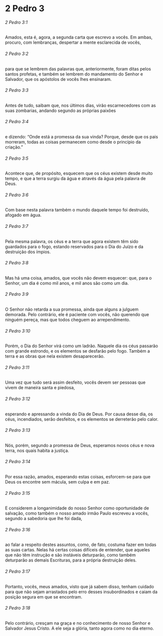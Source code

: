 # 2 Pedro 3

###### 2 Pedro 3:1

Amados, esta é, agora, a segunda carta que escrevo a vocês. Em ambas, procuro, com lembranças, despertar a mente esclarecida de vocês,

###### 2 Pedro 3:2

para que se lembrem das palavras que, anteriormente, foram ditas pelos santos profetas, e também se lembrem do mandamento do Senhor e Salvador, que os apóstolos de vocês lhes ensinaram.

###### 2 Pedro 3:3

Antes de tudo, saibam que, nos últimos dias, virão escarnecedores com as suas zombarias, andando segundo as próprias paixões

###### 2 Pedro 3:4

e dizendo: “Onde está a promessa da sua vinda? Porque, desde que os pais morreram, todas as coisas permanecem como desde o princípio da criação.”

###### 2 Pedro 3:5

Acontece que, de propósito, esquecem que os céus existem desde muito tempo, e que a terra surgiu da água e através da água pela palavra de Deus.

###### 2 Pedro 3:6

Com base nesta palavra também o mundo daquele tempo foi destruído, afogado em água.

###### 2 Pedro 3:7

Pela mesma palavra, os céus e a terra que agora existem têm sido guardados para o fogo, estando reservados para o Dia do Juízo e da destruição dos ímpios.

###### 2 Pedro 3:8

Mas há uma coisa, amados, que vocês não devem esquecer: que, para o Senhor, um dia é como mil anos, e mil anos são como um dia.

###### 2 Pedro 3:9

O Senhor não retarda a sua promessa, ainda que alguns a julguem demorada. Pelo contrário, ele é paciente com vocês, não querendo que ninguém pereça, mas que todos cheguem ao arrependimento.

###### 2 Pedro 3:10

Porém, o Dia do Senhor virá como um ladrão. Naquele dia os céus passarão com grande estrondo, e os elementos se desfarão pelo fogo. Também a terra e as obras que nela existem desaparecerão.

###### 2 Pedro 3:11

Uma vez que tudo será assim desfeito, vocês devem ser pessoas que vivem de maneira santa e piedosa,

###### 2 Pedro 3:12

esperando e apressando a vinda do Dia de Deus. Por causa desse dia, os céus, incendiados, serão desfeitos, e os elementos se derreterão pelo calor.

###### 2 Pedro 3:13

Nós, porém, segundo a promessa de Deus, esperamos novos céus e nova terra, nos quais habita a justiça.

###### 2 Pedro 3:14

Por essa razão, amados, esperando estas coisas, esforcem-se para que Deus os encontre sem mácula, sem culpa e em paz.

###### 2 Pedro 3:15

E considerem a longanimidade do nosso Senhor como oportunidade de salvação, como também o nosso amado irmão Paulo escreveu a vocês, segundo a sabedoria que lhe foi dada,

###### 2 Pedro 3:16

ao falar a respeito destes assuntos, como, de fato, costuma fazer em todas as suas cartas. Nelas há certas coisas difíceis de entender, que aqueles que não têm instrução e são instáveis deturparão, como também deturparão as demais Escrituras, para a própria destruição deles.

###### 2 Pedro 3:17

Portanto, vocês, meus amados, visto que já sabem disso, tenham cuidado para que não sejam arrastados pelo erro desses insubordinados e caiam da posição segura em que se encontram.

###### 2 Pedro 3:18

Pelo contrário, cresçam na graça e no conhecimento de nosso Senhor e Salvador Jesus Cristo. A ele seja a glória, tanto agora como no dia eterno.

